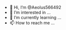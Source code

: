 - 👋 Hi, I’m @Aeolus566492
- 👀 I’m interested in ...
- 🌱 I’m currently learning ...
- 📫 How to reach me ...

<!---
Aeolus566492/Aeolus566492 is a ✨ special ✨ repository because its `README.md` (this file) appears on your GitHub profile.
You can click the Preview link to take a look at your changes.
--->
